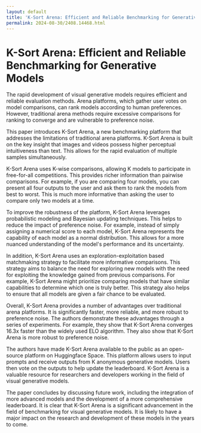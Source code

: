 ```yaml
---
layout: default
title: 'K-Sort Arena: Efficient and Reliable Benchmarking for Generative Models'
permalink: 2024-08-30/2408.14468.html
---
```

# K-Sort Arena: Efficient and Reliable Benchmarking for Generative Models

The rapid development of visual generative models requires efficient and reliable evaluation methods.  Arena platforms, which gather user votes on model comparisons, can rank models according to human preferences. However, traditional arena methods require excessive comparisons for ranking to converge and are vulnerable to preference noise. 

This paper introduces K-Sort Arena, a new benchmarking platform that addresses the limitations of traditional arena platforms. K-Sort Arena is built on the key insight that images and videos possess higher perceptual intuitiveness than text. This allows for the rapid evaluation of multiple samples simultaneously. 

K-Sort Arena uses K-wise comparisons, allowing K models to participate in free-for-all competitions. This provides richer information than pairwise comparisons. For example, if you are comparing four models, you can present all four outputs to the user and ask them to rank the models from best to worst. This is much more informative than asking the user to compare only two models at a time. 

To improve the robustness of the platform, K-Sort Arena leverages probabilistic modeling and Bayesian updating techniques. This helps to reduce the impact of preference noise.  For example, instead of simply assigning a numerical score to each model, K-Sort Arena represents the capability of each model as a normal distribution. This allows for a more nuanced understanding of the model's performance and its uncertainty. 

In addition, K-Sort Arena uses an exploration-exploitation based matchmaking strategy to facilitate more informative comparisons. This strategy aims to balance the need for exploring new models with the need for exploiting the knowledge gained from previous comparisons. For example, K-Sort Arena might prioritize comparing models that have similar capabilities to determine which one is truly better. This strategy also helps to ensure that all models are given a fair chance to be evaluated.

Overall, K-Sort Arena provides a number of advantages over traditional arena platforms. It is significantly faster, more reliable, and more robust to preference noise. The authors demonstrate these advantages through a series of experiments. For example, they show that K-Sort Arena converges 16.3x faster than the widely used ELO algorithm. They also show that K-Sort Arena is more robust to preference noise.

The authors have made K-Sort Arena available to the public as an open-source platform on Huggingface Space. This platform allows users to input prompts and receive outputs from K anonymous generative models. Users then vote on the outputs to help update the leaderboard.  K-Sort Arena is a valuable resource for researchers and developers working in the field of visual generative models. 

The paper concludes by discussing future work, including the integration of more advanced models and the development of a more comprehensive leaderboard.  It is clear that K-Sort Arena is a significant advancement in the field of benchmarking for visual generative models. It is likely to have a major impact on the research and development of these models in the years to come. 

